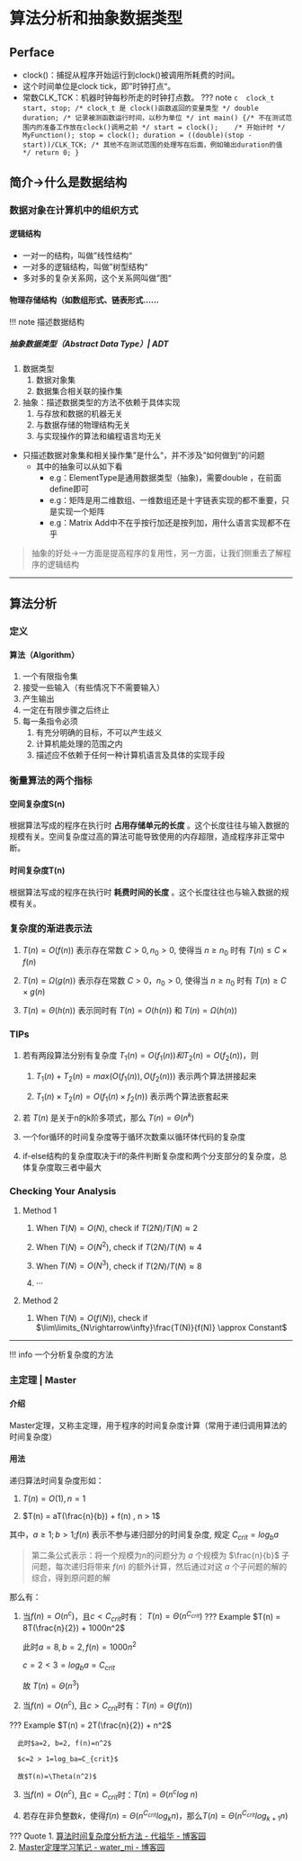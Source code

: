 # 算法分析和抽象数据类型

## Perface

* clock()：捕捉从程序开始运行到clock()被调用所耗费的时间。
* 这个时间单位是clock tick，即”时钟打点“。
* 常数CLK_TCK：机器时钟每秒所走的时钟打点数。
??? note
      ```c 
            clock_t start, stop;
            /* clock_t 是 clock()函数返回的变量类型 */
            double duration;
            /* 记录被测函数运行时间，以秒为单位 */
            int main()
            {/* 不在测试范围内的准备工作放在clock()调用之前 */
            start = clock();	/* 开始计时 */
            MyFunction();
            stop = clock();
            duration = ((double)(stop - start))/CLK_TCK;
            /* 其他不在测试范围的处理写在后面，例如输出duration的值 */
            return 0;
            }
      ```

## 简介->什么是数据结构

### 数据对象在计算机中的组织方式

#### 逻辑结构

* 一对一的结构，叫做”线性结构“
* 一对多的逻辑结构，叫做”树型结构“
* 多对多的复杂关系网，这个关系网叫做”图“

#### 物理存储结构（如数组形式、链表形式……

!!! note 
      描述数据结构

##### 抽象数据类型（Abstract Data Type）| ADT

1. 数据类型
      1. 数据对象集
      2. 数据集合相关联的操作集
2. 抽象：描述数据类型的方法不依赖于具体实现
      1. 与存放和数据的机器无关
      2. 与数据存储的物理结构无关
      3. 与实现操作的算法和编程语言均无关

* 只描述数据对象集和相关操作集”是什么“，并不涉及”如何做到“的问题
   * 其中的抽象可以从如下看
       * e.g：ElementType是通用数据类型（抽象)，需要double ，在前面define即可
       * e.g：矩阵是用二维数组、一维数组还是十字链表实现的都不重要，只是实现一个矩阵
       * e.g：Matrix Add中不在乎按行加还是按列加，用什么语言实现都不在乎
   

>  抽象的好处->一方面是提高程序的复用性，另一方面，让我们侧重去了解程序的逻辑结构

---

## 算法分析

### 定义

#### 算法（Algorithm）

1. 一个有限指令集
2. 接受一些输入（有些情况下不需要输入）
3. 产生输出
4. 一定在有限步骤之后终止
5. 每一条指令必须
      1. 有充分明确的目标，不可以产生歧义
      2. 计算机能处理的范围之内
      3. 描述应不依赖于任何一种计算机语言及具体的实现手段
### 衡量算法的两个指标

#### 空间复杂度S(n)

根据算法写成的程序在执行时 **占用存储单元的长度** 。这个长度往往与输入数据的规模有关。空间复杂度过高的算法可能导致使用的内存超限，造成程序非正常中断。

#### 时间复杂度T(n)

根据算法写成的程序在执行时 **耗费时间的长度** 。这个长度往往也与输入数据的规模有关。

### 复杂度的渐进表示法

1. $T(n) =  O  (f(n))$ 表示存在常数 $C>0, n_0 > 0$, 使得当 $n \ge  n_0$ 时有 $T(n) \le C×f(n)$

2. $T(n) =\Omega(g(n))$ 表示存在常数 $C>0，n_0>0$, 使得当 $n \ge n_0$ 时有 $T(n) \ge C×g(n)$

3. $T(n) =\Theta(h(n))$ 表示同时有 $T(n) = O(h(n))$ 和 $T(n) = \Omega(h(n))$

### TIPs

1. 若有两段算法分别有复杂度 $T_1(n) = O(f_1(n))和T_2(n) = O(f_2(n))$，则

      1. $T_1(n) + T_2(n) = max(O(f_1(n)), O(f_2(n)))$ 表示两个算法拼接起来
   
      2. $T_1(n) \times T_2(n) = O(f_1(n) \times f_2(n))$ 表示两个算法嵌套起来
   
2. 若 $T(n)$ 是关于n的k阶多项式，那么 $T(n)= \Theta (n^k)$

3. 一个for循环的时间复杂度等于循环次数乘以循环体代码的复杂度

4. if-else结构的复杂度取决于if的条件判断复杂度和两个分支部分的复杂度，总体复杂度取三者中最大

### Checking Your Analysis

1.  Method 1
    1.  When $T(N) = O(N)$, check if $T(2N)/T(N)\approx 2$ 
   
    2.  When $T(N) = O(N^2)$, check if $T(2N)/T(N)\approx 4$ 
   
    3.  When $T(N) = O(N^3)$, check if $T(2N)/T(N)\approx 8$ 
   
    4.  ···

2.  Method 2
    1.  When $T(N) = O(f(N))$, check if $\lim\limits_{N\rightarrow\infty}\frac{T(N)}{f(N)} \approx Constant$

---
!!! info 
      一个分析复杂度的方法

### 主定理 | Master

#### 介绍

Master定理，又称主定理，用于程序的时间复杂度计算（常用于递归调用算法的时间复杂度）

#### 用法

递归算法时间复杂度形如：

1. $T(n) = O(1), n = 1$

2. $T(n) = aT(\frac{n}{b}) + f(n) , n > 1$

其中，$a \ge 1; b > 1 ;$$f(n)$ 表示不参与递归部分的时间复杂度, 规定 $C_{crit}=log_ba$

> 第二条公式表示：将一个规模为n的问题分为 $a$ 个规模为 $\frac{n}{b}$ 子问题，每次递归将带来 $f(n)$ 的额外计算，然后通过对这 $a$ 个子问题的解的综合，得到原问题的解

那么有：

1. 当$f(n) = O(n^c)$，且$c < C_{crit}$时有： $T(n) = \Theta(n^{C_{crit}})$
??? Example
      $T(n) = 8T(\frac{n}{2}) + 1000n^2$

      此时$a=8, b=2, f(n)=1000n^2$

      $c=2<3=log_ba=C_{crit}$

      故 $T(n)=\Theta(n^3)$

2. 当$f(n)=O(n^c)$, 且$c > C_{crit}$时有：$T(n)=\Theta(f(n))$

??? Example
      $T(n) = 2T(\frac{n}{2}) + n^2$

      此时$a=2, b=2, f(n)=n^2$

      $c=2 > 1=log_ba=C_{crit}$

      故$T(n)=\Theta(n^2)$

3. 当$f(n)=O(n^c)$, 且$c=C_{crit}$时：$T(n)=\Theta(n^clog~n)$
   
4. 若存在非负整数$k$，使得$f(n)=\Theta(n^{C_{crit}}log_kn)$，那么$T(n)=\Theta(n^{C_{crit}}log_{k+1}n)$
  
??? Quote
      1. [算法时间复杂度分析方法 - 代祖华 - 博客园](https://www.cnblogs.com/nwnu-daizh/p/8652285.html)<br>
      2. [Master定理学习笔记 - water_mi - 博客园](https://www.cnblogs.com/water-mi/p/9794604.html)


